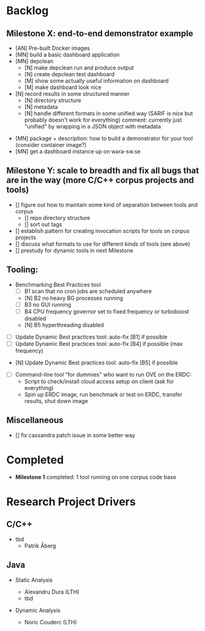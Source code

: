 # Backlog

## Milestone X: end-to-end demonstrator example
+ [AN] Pre-built Docker images
+ [MN] build a basic dashboard application
+ [MN] depclean
     + [N] make depclean run and produce output
     + [N] create depclean test dashboard
     + [M] show some actually useful information on dashboard
     + [M] make dashboard look nice
+ [N] record results in some structured manner
     + [N] directory structure
     + [N] metadata
     + [N] handle different formats in some unified way (SARIF is nice but probably doesn't work for everything)
           comment: currently just "unified" by wrapping in a JSON object with metadata
- [MN] package + description: how to build a demonstrator for your tool (consider container image?)
- [MN] get a dashboard instance up on wara-sw.se

## Milestone Y: scale to breadth and fix all bugs that are in the way (more C/C++ corpus projects and tools)
- [] figure out how to maintain some kind of separation between tools and corpus
     - [] repo directory structure
     - [] sort out tags
- [] establish pattern for creating invocation scripts for tools on corpus projects
- [] discuss what formats to use for different kinds of tools (see above)
- [] prestudy for dynamic tools in next Milestone

## Tooling:
- Benchmarking Best Practices tool
  - [ ] B1 scan that no cron jobs are scheduled anywhere
  - [N] B2 no heavy BG processes running
  - [ ] B3 no GUI running
  - [ ] B4 CPU frequency governor set to fixed frequency or turboboost disabled
  + [N] B5 hyperthreading disabled
- [ ] Update Dynamic Best practices tool: auto-fix [B1] if possible
- [ ] Update Dynamic Best practices tool: auto-fix [B4] if possible (max frequency)
+ [N] Update Dynamic Best practices tool: auto-fix [B5] if possible
- [ ] Command-line tool "for dummies" who want to run OVE on the ERDC:
  - Script to check/install cloud access setup on client (ask for everything)
  - Spin up ERDC image, run benchmark or test on ERDC, transfer results, shut down image

## Miscellaneous
- [] fix cassandra patch issue in some better way

# Completed

+ **Milestone 1** completed: 1 tool running on one corpus code base

# Research Project Drivers

## C/C++

- tbd
  - Patrik Åberg

## Java

- Static Analysis
  - Alexandru Dura (LTH)
  - tbd

- Dynamic Analysis
  - Noric Couderc (LTH)

